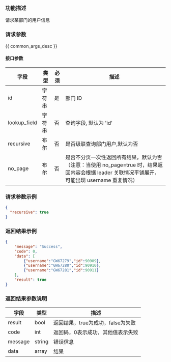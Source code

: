 ### 功能描述

请求某部门的用户信息

### 请求参数

{{ common_args_desc }}


#### 接口参数 

|  字段     |  类型      |  必须  |  描述      |
|-----------|------------|--------|------------|
| id | 字符串 | 是 | 部门 ID |
| lookup_field | 字符串 | 否 | 查询字段, 默认为 'id' |
| recursive | 布尔 | 否 | 是否级联查询部门用户,默认为否 |
| no_page | 布尔 | 否 | 是否不分页一次性返回所有结果，默认为否（注意：当使用 no_page=true 时，结果返回内容会根据 leader 关联情况平铺展开，可能出现 username 重复情况） |



### 请求参数示例

``` json
{
  "recursive": true
}
```

### 返回结果示例

```json
{
    "message": "Success",
    "code": 0,
    "data": [
        {"username":"GW67279","id":90909},
        {"username":"GW67280","id":90910},
        {"username":"GW67281","id":90911}
    ],
    "result": true
}
```

### 返回结果参数说明

| 字段      | 类型     | 描述      |
|-----------|-----------|-----------|
|result| bool | 返回结果，true为成功，false为失败 |
|code|int|返回码，0表示成功，其他值表示失败|
|message|string|错误信息|
|data| array| 结果 |
